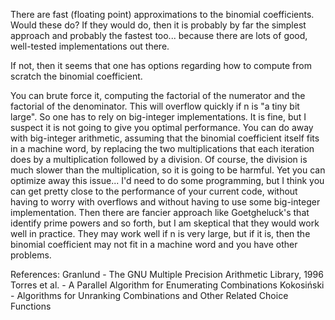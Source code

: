 There are fast (floating point) approximations to the binomial coefficients. Would these do? If they would do, then it is probably by far the simplest approach and probably the fastest too... because there are lots of good, well-tested implementations out there.



If not, then it seems that one has options regarding how to compute from scratch the binomial coefficient.

You can brute force it, computing the factorial of the numerator and the factorial of the denominator. This will overflow quickly if n is "a tiny bit large". So one has to rely on big-integer implementations. It is fine, but I suspect it is not going to give you optimal performance.
You can do away with big-integer arithmetic, assuming that the binomial coefficient itself fits in a machine word, by replacing the two multiplications that each iteration does by a multiplication followed by a division. Of course, the division is much slower than the multiplication, so it is going to be harmful. Yet you can optimize away this issue... I'd need to do some programming, but I think you can get pretty close to the performance of your current code, without having to worry with overflows and without having to use some big-integer implementation.
Then there are fancier approach like Goetgheluck's that identify prime powers and so forth, but I am skeptical that they would work well in practice. They may work well if n is very large, but if it is, then the binomial coefficient may not fit in a machine word and you have other problems.

References:
Granlund - The GNU Multiple Precision Arithmetic Library, 1996
Torres et al. - A Parallel Algorithm for Enumerating Combinations
Kokosiński - Algorithms for Unranking Combinations and Other Related Choice Functions